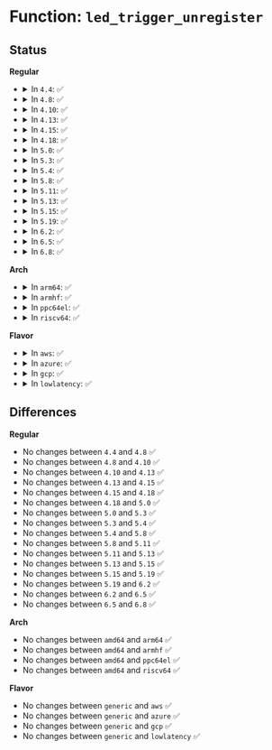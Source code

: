 # Function: <code>led_trigger_unregister</code>

## Status
<b>Regular</b>
<ul>
<li>
<details>
<summary>In <code>4.4</code>: ✅</summary>

```c
void led_trigger_unregister(struct led_trigger *trig);
```

**Collision:** Unique Global

**Inline:** No

**Transformation:** False

**Instances:**

```
In drivers/leds/led-triggers.c (ffffffff816ce8c0)
Location: drivers/leds/led-triggers.c:228
Inline: False
Direct callers:
  - drivers/leds/led-triggers.c:led_trigger_unregister_simple
```
**Symbols:**

```
ffffffff816ce8c0-ffffffff816ce98c: led_trigger_unregister (STB_GLOBAL)
```
</details>
</li>
<li>
<details>
<summary>In <code>4.8</code>: ✅</summary>

```c
void led_trigger_unregister(struct led_trigger *trig);
```

**Collision:** Unique Global

**Inline:** No

**Transformation:** False

**Instances:**

```
In drivers/leds/led-triggers.c (ffffffff81731920)
Location: drivers/leds/led-triggers.c:221
Inline: False
Direct callers:
  - drivers/leds/led-triggers.c:led_trigger_unregister_simple
  - drivers/leds/led-triggers.c:devm_led_trigger_release
```
**Symbols:**

```
ffffffff81731920-ffffffff817319ec: led_trigger_unregister (STB_GLOBAL)
```
</details>
</li>
<li>
<details>
<summary>In <code>4.10</code>: ✅</summary>

```c
void led_trigger_unregister(struct led_trigger *trig);
```

**Collision:** Unique Global

**Inline:** No

**Transformation:** False

**Instances:**

```
In drivers/leds/led-triggers.c (ffffffff817648f0)
Location: drivers/leds/led-triggers.c:228
Inline: False
Direct callers:
  - drivers/net/phy/phy_led_triggers.c:phy_led_triggers_unregister
  - drivers/net/phy/phy_led_triggers.c:phy_led_triggers_register
  - drivers/leds/led-triggers.c:led_trigger_unregister_simple
  - drivers/leds/led-triggers.c:devm_led_trigger_release
```
**Symbols:**

```
ffffffff817648f0-ffffffff817649bc: led_trigger_unregister (STB_GLOBAL)
```
</details>
</li>
<li>
<details>
<summary>In <code>4.13</code>: ✅</summary>

```c
void led_trigger_unregister(struct led_trigger *trig);
```

**Collision:** Unique Global

**Inline:** No

**Transformation:** False

**Instances:**

```
In drivers/leds/led-triggers.c (ffffffff81782fb0)
Location: drivers/leds/led-triggers.c:228
Inline: False
Direct callers:
  - drivers/net/phy/phy_led_triggers.c:phy_led_triggers_unregister
  - drivers/net/phy/phy_led_triggers.c:phy_led_triggers_register
  - drivers/leds/led-triggers.c:led_trigger_unregister_simple
  - drivers/leds/led-triggers.c:devm_led_trigger_release
  - net/rfkill/core.c:rfkill_exit
```
**Symbols:**

```
ffffffff81782fb0-ffffffff8178307f: led_trigger_unregister (STB_GLOBAL)
```
</details>
</li>
<li>
<details>
<summary>In <code>4.15</code>: ✅</summary>

```c
void led_trigger_unregister(struct led_trigger *trig);
```

**Collision:** Unique Global

**Inline:** No

**Transformation:** False

**Instances:**

```
In drivers/leds/led-triggers.c (ffffffff817f9370)
Location: drivers/leds/led-triggers.c:228
Inline: False
Direct callers:
  - drivers/net/phy/phy_led_triggers.c:phy_led_triggers_unregister
  - drivers/net/phy/phy_led_triggers.c:phy_led_triggers_unregister
  - drivers/net/phy/phy_led_triggers.c:phy_led_triggers_register
  - drivers/net/phy/phy_led_triggers.c:phy_led_triggers_register
  - drivers/leds/led-triggers.c:led_trigger_unregister_simple
  - drivers/leds/led-triggers.c:devm_led_trigger_release
  - net/rfkill/core.c:rfkill_exit
```
**Symbols:**

```
ffffffff817f9370-ffffffff817f943f: led_trigger_unregister (STB_GLOBAL)
```
</details>
</li>
<li>
<details>
<summary>In <code>4.18</code>: ✅</summary>

```c
void led_trigger_unregister(struct led_trigger *trig);
```

**Collision:** Unique Global

**Inline:** No

**Transformation:** False

**Instances:**

```
In drivers/leds/led-triggers.c (ffffffff81842970)
Location: drivers/leds/led-triggers.c:228
Inline: False
Direct callers:
  - drivers/net/phy/phy_led_triggers.c:phy_led_triggers_unregister
  - drivers/net/phy/phy_led_triggers.c:phy_led_triggers_unregister
  - drivers/net/phy/phy_led_triggers.c:phy_led_triggers_register
  - drivers/net/phy/phy_led_triggers.c:phy_led_triggers_register
  - drivers/leds/led-triggers.c:led_trigger_unregister_simple
  - drivers/leds/led-triggers.c:devm_led_trigger_release
  - net/rfkill/core.c:rfkill_init
  - net/rfkill/core.c:rfkill_global_led_trigger_unregister
  - net/rfkill/core.c:rfkill_global_led_trigger_unregister
```
**Symbols:**

```
ffffffff81842970-ffffffff81842a3a: led_trigger_unregister (STB_GLOBAL)
```
</details>
</li>
<li>
<details>
<summary>In <code>5.0</code>: ✅</summary>

```c
void led_trigger_unregister(struct led_trigger *trig);
```

**Collision:** Unique Global

**Inline:** No

**Transformation:** False

**Instances:**

```
In drivers/leds/led-triggers.c (ffffffff8186e980)
Location: drivers/leds/led-triggers.c:266
Inline: False
Direct callers:
  - drivers/net/phy/phy_led_triggers.c:phy_led_triggers_unregister
  - drivers/net/phy/phy_led_triggers.c:phy_led_triggers_unregister
  - drivers/net/phy/phy_led_triggers.c:phy_led_triggers_register
  - drivers/net/phy/phy_led_triggers.c:phy_led_triggers_register
  - drivers/leds/led-triggers.c:led_trigger_unregister_simple
  - drivers/leds/led-triggers.c:devm_led_trigger_release
  - net/rfkill/core.c:rfkill_init
  - net/rfkill/core.c:rfkill_global_led_trigger_unregister
  - net/rfkill/core.c:rfkill_global_led_trigger_unregister
```
**Symbols:**

```
ffffffff8186e980-ffffffff8186ea4a: led_trigger_unregister (STB_GLOBAL)
```
</details>
</li>
<li>
<details>
<summary>In <code>5.3</code>: ✅</summary>

```c
void led_trigger_unregister(struct led_trigger *trig);
```

**Collision:** Unique Global

**Inline:** No

**Transformation:** False

**Instances:**

```
In drivers/leds/led-triggers.c (ffffffff818b2c30)
Location: drivers/leds/led-triggers.c:262
Inline: False
Direct callers:
  - drivers/net/phy/phy_led_triggers.c:phy_led_triggers_unregister
  - drivers/net/phy/phy_led_triggers.c:phy_led_triggers_unregister
  - drivers/net/phy/phy_led_triggers.c:phy_led_triggers_register
  - drivers/net/phy/phy_led_triggers.c:phy_led_triggers_register
  - drivers/leds/led-triggers.c:led_trigger_unregister_simple
  - drivers/leds/led-triggers.c:devm_led_trigger_release
  - net/rfkill/core.c:rfkill_init
  - net/rfkill/core.c:rfkill_global_led_trigger_unregister
  - net/rfkill/core.c:rfkill_global_led_trigger_unregister
```
**Symbols:**

```
ffffffff818b2c30-ffffffff818b2cfa: led_trigger_unregister (STB_GLOBAL)
```
</details>
</li>
<li>
<details>
<summary>In <code>5.4</code>: ✅</summary>

```c
void led_trigger_unregister(struct led_trigger *trig);
```

**Collision:** Unique Global

**Inline:** No

**Transformation:** False

**Instances:**

```
In drivers/leds/led-triggers.c (ffffffff818e5550)
Location: drivers/leds/led-triggers.c:263
Inline: False
Direct callers:
  - drivers/net/phy/phy_led_triggers.c:phy_led_triggers_unregister
  - drivers/net/phy/phy_led_triggers.c:phy_led_triggers_unregister
  - drivers/net/phy/phy_led_triggers.c:phy_led_triggers_register
  - drivers/net/phy/phy_led_triggers.c:phy_led_triggers_register
  - drivers/leds/led-triggers.c:led_trigger_unregister_simple
  - drivers/leds/led-triggers.c:devm_led_trigger_release
  - net/rfkill/core.c:rfkill_init
  - net/rfkill/core.c:rfkill_global_led_trigger_unregister
  - net/rfkill/core.c:rfkill_global_led_trigger_unregister
```
**Symbols:**

```
ffffffff818e5550-ffffffff818e561a: led_trigger_unregister (STB_GLOBAL)
```
</details>
</li>
<li>
<details>
<summary>In <code>5.8</code>: ✅</summary>

```c
void led_trigger_unregister(struct led_trigger *trig);
```

**Collision:** Unique Global

**Inline:** No

**Transformation:** False

**Instances:**

```
In drivers/leds/led-triggers.c (ffffffff819b8820)
Location: drivers/leds/led-triggers.c:309
Inline: False
Direct callers:
  - drivers/net/phy/phy_led_triggers.c:phy_led_triggers_unregister
  - drivers/net/phy/phy_led_triggers.c:phy_led_triggers_unregister
  - drivers/net/phy/phy_led_triggers.c:phy_led_triggers_register
  - drivers/net/phy/phy_led_triggers.c:phy_led_triggers_register
  - drivers/leds/led-triggers.c:led_trigger_unregister_simple
  - drivers/leds/led-triggers.c:devm_led_trigger_release
  - net/rfkill/core.c:rfkill_init
  - net/rfkill/core.c:rfkill_unregister
  - net/rfkill/core.c:rfkill_global_led_trigger_unregister
  - net/rfkill/core.c:rfkill_global_led_trigger_unregister
```
**Symbols:**

```
ffffffff819b8820-ffffffff819b88ea: led_trigger_unregister (STB_GLOBAL)
```
</details>
</li>
<li>
<details>
<summary>In <code>5.11</code>: ✅</summary>

```c
void led_trigger_unregister(struct led_trigger *trig);
```

**Collision:** Unique Global

**Inline:** No

**Transformation:** False

**Instances:**

```
In drivers/leds/led-triggers.c (ffffffff819bac80)
Location: drivers/leds/led-triggers.c:323
Inline: False
Direct callers:
  - drivers/net/phy/phy_led_triggers.c:phy_led_triggers_unregister
  - drivers/net/phy/phy_led_triggers.c:phy_led_triggers_unregister
  - drivers/net/phy/phy_led_triggers.c:phy_led_triggers_register
  - drivers/net/phy/phy_led_triggers.c:phy_led_triggers_register
  - drivers/leds/led-triggers.c:led_trigger_unregister_simple
  - drivers/leds/led-triggers.c:devm_led_trigger_release
  - net/rfkill/core.c:rfkill_init
  - net/rfkill/core.c:rfkill_unregister
  - net/rfkill/core.c:rfkill_global_led_trigger_unregister
  - net/rfkill/core.c:rfkill_global_led_trigger_unregister
```
**Symbols:**

```
ffffffff819bac80-ffffffff819bad4d: led_trigger_unregister (STB_GLOBAL)
```
</details>
</li>
<li>
<details>
<summary>In <code>5.13</code>: ✅</summary>

```c
void led_trigger_unregister(struct led_trigger *trig);
```

**Collision:** Unique Global

**Inline:** No

**Transformation:** False

**Instances:**

```
In drivers/leds/led-triggers.c (ffffffff8199f4a0)
Location: drivers/leds/led-triggers.c:323
Inline: False
Direct callers:
  - drivers/net/phy/phy_led_triggers.c:phy_led_triggers_unregister
  - drivers/net/phy/phy_led_triggers.c:phy_led_triggers_unregister
  - drivers/net/phy/phy_led_triggers.c:phy_led_triggers_register
  - drivers/net/phy/phy_led_triggers.c:phy_led_triggers_register
  - drivers/leds/led-triggers.c:led_trigger_unregister_simple
  - drivers/leds/led-triggers.c:devm_led_trigger_release
  - net/rfkill/core.c:rfkill_init
  - net/rfkill/core.c:rfkill_unregister
  - net/rfkill/core.c:rfkill_global_led_trigger_unregister
  - net/rfkill/core.c:rfkill_global_led_trigger_unregister
```
**Symbols:**

```
ffffffff8199f4a0-ffffffff8199f56d: led_trigger_unregister (STB_GLOBAL)
```
</details>
</li>
<li>
<details>
<summary>In <code>5.15</code>: ✅</summary>

```c
void led_trigger_unregister(struct led_trigger *trig);
```

**Collision:** Unique Global

**Inline:** No

**Transformation:** False

**Instances:**

```
In drivers/leds/led-triggers.c (ffffffff81a4c140)
Location: drivers/leds/led-triggers.c:323
Inline: False
Direct callers:
  - drivers/net/phy/phy_led_triggers.c:phy_led_triggers_unregister
  - drivers/net/phy/phy_led_triggers.c:phy_led_triggers_unregister
  - drivers/net/phy/phy_led_triggers.c:phy_led_triggers_register
  - drivers/net/phy/phy_led_triggers.c:phy_led_triggers_register
  - drivers/leds/led-triggers.c:led_trigger_unregister_simple
  - drivers/leds/led-triggers.c:devm_led_trigger_release
  - net/rfkill/core.c:rfkill_init
  - net/rfkill/core.c:rfkill_unregister
  - net/rfkill/core.c:rfkill_global_led_trigger_unregister
  - net/rfkill/core.c:rfkill_global_led_trigger_unregister
```
**Symbols:**

```
ffffffff81a4c140-ffffffff81a4c20d: led_trigger_unregister (STB_GLOBAL)
```
</details>
</li>
<li>
<details>
<summary>In <code>5.19</code>: ✅</summary>

```c
void led_trigger_unregister(struct led_trigger *trig);
```

**Collision:** Unique Global

**Inline:** No

**Transformation:** False

**Instances:**

```
In drivers/leds/led-triggers.c (ffffffff81bba890)
Location: drivers/leds/led-triggers.c:326
Inline: False
Direct callers:
  - drivers/net/phy/phy_led_triggers.c:phy_led_triggers_unregister
  - drivers/net/phy/phy_led_triggers.c:phy_led_triggers_unregister
  - drivers/net/phy/phy_led_triggers.c:phy_led_triggers_register
  - drivers/net/phy/phy_led_triggers.c:phy_led_triggers_register
  - drivers/leds/led-triggers.c:led_trigger_unregister_simple
  - drivers/leds/led-triggers.c:devm_led_trigger_release
  - net/rfkill/core.c:rfkill_init
  - net/rfkill/core.c:rfkill_unregister
  - net/rfkill/core.c:rfkill_global_led_trigger_unregister
  - net/rfkill/core.c:rfkill_global_led_trigger_unregister
```
**Symbols:**

```
ffffffff81bba890-ffffffff81bba96c: led_trigger_unregister (STB_GLOBAL)
```
</details>
</li>
<li>
<details>
<summary>In <code>6.2</code>: ✅</summary>

```c
void led_trigger_unregister(struct led_trigger *trig);
```

**Collision:** Unique Global

**Inline:** No

**Transformation:** False

**Instances:**

```
In drivers/leds/led-triggers.c (ffffffff81d5fe30)
Location: drivers/leds/led-triggers.c:326
Inline: False
Direct callers:
  - drivers/net/phy/phy_led_triggers.c:phy_led_triggers_unregister
  - drivers/net/phy/phy_led_triggers.c:phy_led_triggers_unregister
  - drivers/net/phy/phy_led_triggers.c:phy_led_triggers_register
  - drivers/net/phy/phy_led_triggers.c:phy_led_triggers_register
  - drivers/leds/led-triggers.c:led_trigger_unregister_simple
  - drivers/leds/led-triggers.c:devm_led_trigger_release
  - net/rfkill/core.c:rfkill_exit
  - net/rfkill/core.c:rfkill_exit
  - net/rfkill/core.c:rfkill_init
  - net/rfkill/core.c:rfkill_init
  - net/rfkill/core.c:rfkill_init
  - net/rfkill/core.c:rfkill_unregister
```
**Symbols:**

```
ffffffff81d5fe30-ffffffff81d5ff0c: led_trigger_unregister (STB_GLOBAL)
```
</details>
</li>
<li>
<details>
<summary>In <code>6.5</code>: ✅</summary>

```c
void led_trigger_unregister(struct led_trigger *trig);
```

**Collision:** Unique Global

**Inline:** No

**Transformation:** False

**Instances:**

```
In drivers/leds/led-triggers.c (ffffffff81dcaf30)
Location: drivers/leds/led-triggers.c:327
Inline: False
Direct callers:
  - drivers/net/phy/phy_led_triggers.c:phy_led_triggers_unregister
  - drivers/net/phy/phy_led_triggers.c:phy_led_triggers_unregister
  - drivers/net/phy/phy_led_triggers.c:phy_led_triggers_register
  - drivers/net/phy/phy_led_triggers.c:phy_led_triggers_register
  - drivers/leds/led-triggers.c:led_trigger_unregister_simple
  - drivers/leds/led-triggers.c:devm_led_trigger_release
  - net/rfkill/core.c:rfkill_exit
  - net/rfkill/core.c:rfkill_exit
  - net/rfkill/core.c:rfkill_init
  - net/rfkill/core.c:rfkill_init
  - net/rfkill/core.c:rfkill_init
  - net/rfkill/core.c:rfkill_unregister
```
**Symbols:**

```
ffffffff81dcaf30-ffffffff81dcb00c: led_trigger_unregister (STB_GLOBAL)
```
</details>
</li>
<li>
<details>
<summary>In <code>6.8</code>: ✅</summary>

```c
void led_trigger_unregister(struct led_trigger *trig);
```

**Collision:** Unique Global

**Inline:** No

**Transformation:** False

**Instances:**

```
In drivers/leds/led-triggers.c (ffffffff81e83aa0)
Location: drivers/leds/led-triggers.c:314
Inline: False
Direct callers:
  - drivers/net/phy/phy_led_triggers.c:phy_led_triggers_unregister
  - drivers/net/phy/phy_led_triggers.c:phy_led_triggers_unregister
  - drivers/net/phy/phy_led_triggers.c:phy_led_triggers_register
  - drivers/net/phy/phy_led_triggers.c:phy_led_triggers_register
  - drivers/leds/led-triggers.c:led_trigger_unregister_simple
  - drivers/leds/led-triggers.c:devm_led_trigger_release
  - net/rfkill/core.c:rfkill_exit
  - net/rfkill/core.c:rfkill_exit
  - net/rfkill/core.c:rfkill_init
  - net/rfkill/core.c:rfkill_init
  - net/rfkill/core.c:rfkill_init
  - net/rfkill/core.c:rfkill_unregister
```
**Symbols:**

```
ffffffff81e83aa0-ffffffff81e83b7c: led_trigger_unregister (STB_GLOBAL)
```
</details>
</li>
</ul>
<b>Arch</b>
<ul>
<li>
<details>
<summary>In <code>arm64</code>: ✅</summary>

```c
void led_trigger_unregister(struct led_trigger *trig);
```

**Collision:** Unique Global

**Inline:** No

**Transformation:** False

**Instances:**

```
In drivers/leds/led-triggers.c (ffff800010b4ab20)
Location: drivers/leds/led-triggers.c:263
Inline: False
Direct callers:
  - drivers/net/phy/phy_led_triggers.c:phy_led_triggers_unregister
  - drivers/net/phy/phy_led_triggers.c:phy_led_triggers_unregister
  - drivers/net/phy/phy_led_triggers.c:phy_led_triggers_register
  - drivers/net/phy/phy_led_triggers.c:phy_led_triggers_register
  - drivers/leds/led-triggers.c:led_trigger_unregister_simple
  - drivers/leds/led-triggers.c:devm_led_trigger_release
  - net/rfkill/core.c:rfkill_init
  - net/rfkill/core.c:rfkill_global_led_trigger_unregister
  - net/rfkill/core.c:rfkill_global_led_trigger_unregister
```
**Symbols:**

```
ffff800010b4ab20-ffff800010b4ac2c: led_trigger_unregister (STB_GLOBAL)
```
</details>
</li>
<li>
<details>
<summary>In <code>armhf</code>: ✅</summary>

```c
void led_trigger_unregister(struct led_trigger *trig);
```

**Collision:** Unique Global

**Inline:** No

**Transformation:** False

**Instances:**

```
In drivers/leds/led-triggers.c (c0c336fc)
Location: drivers/leds/led-triggers.c:263
Inline: False
Direct callers:
  - drivers/net/phy/phy_led_triggers.c:phy_led_triggers_unregister
  - drivers/net/phy/phy_led_triggers.c:phy_led_triggers_unregister
  - drivers/net/phy/phy_led_triggers.c:phy_led_triggers_register
  - drivers/net/phy/phy_led_triggers.c:phy_led_triggers_register
  - drivers/leds/led-triggers.c:led_trigger_unregister_simple
  - drivers/leds/led-triggers.c:devm_led_trigger_release
  - net/rfkill/core.c:rfkill_init
  - net/rfkill/core.c:rfkill_global_led_trigger_unregister
  - net/rfkill/core.c:rfkill_global_led_trigger_unregister
```
**Symbols:**

```
c0c336fc-c0c337d8: led_trigger_unregister (STB_GLOBAL)
```
</details>
</li>
<li>
<details>
<summary>In <code>ppc64el</code>: ✅</summary>

```c
void led_trigger_unregister(struct led_trigger *trig);
```

**Collision:** Unique Global

**Inline:** No

**Transformation:** False

**Instances:**

```
In drivers/leds/led-triggers.c (c000000000c3efb0)
Location: drivers/leds/led-triggers.c:263
Inline: False
Direct callers:
  - drivers/net/phy/phy_led_triggers.c:phy_led_triggers_unregister
  - drivers/net/phy/phy_led_triggers.c:phy_led_triggers_unregister
  - drivers/net/phy/phy_led_triggers.c:phy_led_triggers_register
  - drivers/net/phy/phy_led_triggers.c:phy_led_triggers_register
  - drivers/leds/led-triggers.c:led_trigger_unregister_simple
  - drivers/leds/led-triggers.c:devm_led_trigger_release
  - net/rfkill/core.c:rfkill_init
  - net/rfkill/core.c:rfkill_unregister
  - net/rfkill/core.c:rfkill_global_led_trigger_unregister
  - net/rfkill/core.c:rfkill_global_led_trigger_unregister
```
**Symbols:**

```
c000000000c3efb0-c000000000c3f100: led_trigger_unregister (STB_GLOBAL)
```
</details>
</li>
<li>
<details>
<summary>In <code>riscv64</code>: ✅</summary>

```c
void led_trigger_unregister(struct led_trigger *trig);
```

**Collision:** Unique Global

**Inline:** No

**Transformation:** False

**Instances:**

```
In drivers/leds/led-triggers.c (ffffffe00071d7f2)
Location: drivers/leds/led-triggers.c:263
Inline: False
Direct callers:
  - drivers/net/phy/phy_led_triggers.c:phy_led_triggers_unregister
  - drivers/net/phy/phy_led_triggers.c:phy_led_triggers_unregister
  - drivers/net/phy/phy_led_triggers.c:phy_led_triggers_register
  - drivers/net/phy/phy_led_triggers.c:phy_led_triggers_register
  - drivers/leds/led-triggers.c:led_trigger_unregister_simple
  - drivers/leds/led-triggers.c:devm_led_trigger_release
  - net/rfkill/core.c:rfkill_init
  - net/rfkill/core.c:rfkill_global_led_trigger_unregister
  - net/rfkill/core.c:rfkill_global_led_trigger_unregister
```
**Symbols:**

```
ffffffe00071d7f2-ffffffe00071d8e8: led_trigger_unregister (STB_GLOBAL)
```
</details>
</li>
</ul>
<b>Flavor</b>
<ul>
<li>
<details>
<summary>In <code>aws</code>: ✅</summary>

```c
void led_trigger_unregister(struct led_trigger *trig);
```

**Collision:** Unique Global

**Inline:** No

**Transformation:** False

**Instances:**

```
In drivers/leds/led-triggers.c (ffffffff818886e0)
Location: drivers/leds/led-triggers.c:263
Inline: False
Direct callers:
  - drivers/net/phy/phy_led_triggers.c:phy_led_triggers_unregister
  - drivers/net/phy/phy_led_triggers.c:phy_led_triggers_unregister
  - drivers/net/phy/phy_led_triggers.c:phy_led_triggers_register
  - drivers/net/phy/phy_led_triggers.c:phy_led_triggers_register
  - drivers/leds/led-triggers.c:led_trigger_unregister_simple
  - drivers/leds/led-triggers.c:devm_led_trigger_release
  - net/rfkill/core.c:rfkill_init
  - net/rfkill/core.c:rfkill_global_led_trigger_unregister
  - net/rfkill/core.c:rfkill_global_led_trigger_unregister
```
**Symbols:**

```
ffffffff818886e0-ffffffff818887aa: led_trigger_unregister (STB_GLOBAL)
```
</details>
</li>
<li>
<details>
<summary>In <code>azure</code>: ✅</summary>

```c
void led_trigger_unregister(struct led_trigger *trig);
```

**Collision:** Unique Global

**Inline:** No

**Transformation:** False

**Instances:**

```
In drivers/leds/led-triggers.c (ffffffff81840060)
Location: drivers/leds/led-triggers.c:263
Inline: False
Direct callers:
  - drivers/leds/led-triggers.c:led_trigger_unregister_simple
  - drivers/leds/led-triggers.c:devm_led_trigger_release
  - net/rfkill/core.c:rfkill_init
  - net/rfkill/core.c:rfkill_global_led_trigger_unregister
  - net/rfkill/core.c:rfkill_global_led_trigger_unregister
```
**Symbols:**

```
ffffffff81840060-ffffffff8184012a: led_trigger_unregister (STB_GLOBAL)
```
</details>
</li>
<li>
<details>
<summary>In <code>gcp</code>: ✅</summary>

```c
void led_trigger_unregister(struct led_trigger *trig);
```

**Collision:** Unique Global

**Inline:** No

**Transformation:** False

**Instances:**

```
In drivers/leds/led-triggers.c (ffffffff818da3b0)
Location: drivers/leds/led-triggers.c:263
Inline: False
Direct callers:
  - drivers/net/phy/phy_led_triggers.c:phy_led_triggers_unregister
  - drivers/net/phy/phy_led_triggers.c:phy_led_triggers_unregister
  - drivers/net/phy/phy_led_triggers.c:phy_led_triggers_register
  - drivers/net/phy/phy_led_triggers.c:phy_led_triggers_register
  - drivers/leds/led-triggers.c:led_trigger_unregister_simple
  - drivers/leds/led-triggers.c:devm_led_trigger_release
  - net/rfkill/core.c:rfkill_init
  - net/rfkill/core.c:rfkill_global_led_trigger_unregister
  - net/rfkill/core.c:rfkill_global_led_trigger_unregister
```
**Symbols:**

```
ffffffff818da3b0-ffffffff818da47a: led_trigger_unregister (STB_GLOBAL)
```
</details>
</li>
<li>
<details>
<summary>In <code>lowlatency</code>: ✅</summary>

```c
void led_trigger_unregister(struct led_trigger *trig);
```

**Collision:** Unique Global

**Inline:** No

**Transformation:** False

**Instances:**

```
In drivers/leds/led-triggers.c (ffffffff818f6ed0)
Location: drivers/leds/led-triggers.c:263
Inline: False
Direct callers:
  - drivers/net/phy/phy_led_triggers.c:phy_led_triggers_unregister
  - drivers/net/phy/phy_led_triggers.c:phy_led_triggers_unregister
  - drivers/net/phy/phy_led_triggers.c:phy_led_triggers_register
  - drivers/net/phy/phy_led_triggers.c:phy_led_triggers_register
  - drivers/leds/led-triggers.c:led_trigger_unregister_simple
  - drivers/leds/led-triggers.c:devm_led_trigger_release
  - net/rfkill/core.c:rfkill_init
  - net/rfkill/core.c:rfkill_global_led_trigger_unregister
  - net/rfkill/core.c:rfkill_global_led_trigger_unregister
```
**Symbols:**

```
ffffffff818f6ed0-ffffffff818f6f9a: led_trigger_unregister (STB_GLOBAL)
```
</details>
</li>
</ul>

## Differences
<b>Regular</b>
<ul>
<li>
No changes between <code>4.4</code> and <code>4.8</code> ✅
</li>
<li>
No changes between <code>4.8</code> and <code>4.10</code> ✅
</li>
<li>
No changes between <code>4.10</code> and <code>4.13</code> ✅
</li>
<li>
No changes between <code>4.13</code> and <code>4.15</code> ✅
</li>
<li>
No changes between <code>4.15</code> and <code>4.18</code> ✅
</li>
<li>
No changes between <code>4.18</code> and <code>5.0</code> ✅
</li>
<li>
No changes between <code>5.0</code> and <code>5.3</code> ✅
</li>
<li>
No changes between <code>5.3</code> and <code>5.4</code> ✅
</li>
<li>
No changes between <code>5.4</code> and <code>5.8</code> ✅
</li>
<li>
No changes between <code>5.8</code> and <code>5.11</code> ✅
</li>
<li>
No changes between <code>5.11</code> and <code>5.13</code> ✅
</li>
<li>
No changes between <code>5.13</code> and <code>5.15</code> ✅
</li>
<li>
No changes between <code>5.15</code> and <code>5.19</code> ✅
</li>
<li>
No changes between <code>5.19</code> and <code>6.2</code> ✅
</li>
<li>
No changes between <code>6.2</code> and <code>6.5</code> ✅
</li>
<li>
No changes between <code>6.5</code> and <code>6.8</code> ✅
</li>
</ul>
<b>Arch</b>
<ul>
<li>
No changes between <code>amd64</code> and <code>arm64</code> ✅
</li>
<li>
No changes between <code>amd64</code> and <code>armhf</code> ✅
</li>
<li>
No changes between <code>amd64</code> and <code>ppc64el</code> ✅
</li>
<li>
No changes between <code>amd64</code> and <code>riscv64</code> ✅
</li>
</ul>
<b>Flavor</b>
<ul>
<li>
No changes between <code>generic</code> and <code>aws</code> ✅
</li>
<li>
No changes between <code>generic</code> and <code>azure</code> ✅
</li>
<li>
No changes between <code>generic</code> and <code>gcp</code> ✅
</li>
<li>
No changes between <code>generic</code> and <code>lowlatency</code> ✅
</li>
</ul>
